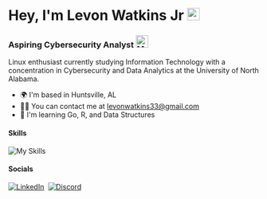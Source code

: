 Hey, I'm Levon Watkins Jr <img src="https://raw.githubusercontent.com/Tarikul-Islam-Anik/Animated-Fluent-Emojis/master/Emojis/Hand%20gestures/Victory%20Hand%20Medium-Dark%20Skin%20Tone.png" alt="Victory Hand Medium-Dark Skin Tone" width="25" height="25" />
==================================

### Aspiring Cybersecurity Analyst <img src="https://raw.githubusercontent.com/Tarikul-Islam-Anik/Animated-Fluent-Emojis/master/Emojis/People%20with%20professions/Man%20Technologist%20Medium-Dark%20Skin%20Tone.png" alt="Man Technologist Medium-Dark Skin Tone" width="25" height="25" />


Linux enthusiast currently studying Information Technology with a concentration in Cybersecurity and Data Analytics at the University of North Alabama.

*   🌍  I'm based in Huntsville, AL
*   🤙🏾   You can contact me at [levonwatkins33@gmail.com](mailto:levonwatkins33@gmail.com)
*   🧠  I'm learning Go, R, and Data Structures

#### Skills 
![My Skills](https://skillicons.dev/icons?i=js,html,css,powershell,bash,linux,vim,py,r,go,mysql)             

#### Socials
[![LinkedIn](https://skillicons.dev/icons?i=linkedin)](https://www.linkedin.com/in/levon-watkins-jr-5bb034238/)&nbsp;
[![Discord](https://skillicons.dev/icons?i=discord)](https://discord.com/users/.vdubs)
